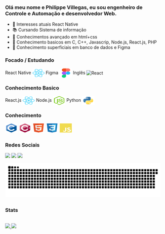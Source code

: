 ### Olá meu nome e Philippe Villegas, eu sou engenheiro de Controle e Automação e desenvolvedor Web. 

- 📱 Interesses atuais React Native
- 📚 Cursando Sistema de informação
- 🥇 Conhecimentos avançado em html+css
- 🥈 Conhecimento basicos em C, C++, Javascrip, Node.js, React.js, PHP
- 🥉 Conhecimento superficiais em banco de dados e Figma


<div style="display: inline_block">
    <h3>Focado / Estudando </h3>     
    React Native
    <img align="center" alt="React" height="30" width="40" src="https://raw.githubusercontent.com/devicons/devicon/master/icons/react/react-original.svg">
    Figma
    <img align="center" alt="React" height="30" width="40" src="https://raw.githubusercontent.com/devicons/devicon/master/icons/figma/figma-original.svg">
    Inglês
    <img align="center" alt="React" height="30" width="40" src="https://media.istockphoto.com/vectors/speak-english-icon-vector-id1125750170?k=6&m=1125750170&s=170667a&w=0&h=snW5n8csXK44qMWeTMj0ENag0pHX39jRRy1k9xROKN0=">
</div>

<div style="display: inline_block">
    <h3>Conhecimento Basico</h3>
    React.js
    <img align="center" alt="React" height="30" width="40" src="https://raw.githubusercontent.com/devicons/devicon/master/icons/react/react-original.svg">
    Node.js
    <img align="center" alt="React" height="30" width="40" src="https://raw.githubusercontent.com/devicons/devicon/master/icons/nodejs/nodejs-original.svg">
    Python
    <img align="center" alt="React" height="30" width="40" src="https://raw.githubusercontent.com/devicons/devicon/master/icons/python/python-original.svg">
</div>

<div style="display: inline_block">
    <h3>Conhecimento</h3>
    <img align="center" alt="C" height="30" width="40" src="https://raw.githubusercontent.com/devicons/devicon/master/icons/c/c-original.svg">
    <img align="center" alt="Cplusplus" height="30" width="40" src="https://raw.githubusercontent.com/devicons/devicon/master/icons/cplusplus/cplusplus-original.svg">
    <img align="center" alt="HTML" height="30" width="40" src="https://raw.githubusercontent.com/devicons/devicon/master/icons/html5/html5-original.svg">
    <img align="center" alt="CSS" height="30" width="40" src="https://raw.githubusercontent.com/devicons/devicon/master/icons/css3/css3-original.svg">
    <img align="center" alt="Js" height="30" width="40" src="https://raw.githubusercontent.com/devicons/devicon/master/icons/javascript/javascript-plain.svg">
</div>
  
  ##

<div> 
    <h3>Redes Sociais</h3>
  <a href="https://www.youtube.com/channel/UCBAXg9pEvE0zZojCmcfJpXw" target="_blank"><img src="https://img.shields.io/badge/YouTube-FF0000?style=for-the-badge&logo=youtube&logoColor=white" target="_blank"></a>
  <a href="https://www.linkedin.com/in/philippe-villegas-9a3884130" target="_blank"><img src="https://img.shields.io/badge/-LinkedIn-%230077B5?style=for-the-badge&logo=linkedin&logoColor=white" target="_blank"></a> 
  <a href = "ph@phid.com.br"><img src="https://img.shields.io/badge/-Gmail-%23333?style=for-the-badge&logo=gmail&logoColor=white" target="_blank"></a>
 
  ![Snake animation](https://github.com/Ph-12/Ph-12/blob/output/github-contribution-grid-snake.svg)
</div>

##
<h3>Stats</h3>
<div>
  <a href="https://linktr.ee/PhilippeVillegas"><br>
  <img height="180em" src="https://github-readme-stats.vercel.app/api?username=Ph-12&show_icons=true&theme=dark&include_all_commits=true&count_private=true"/>
  <img height="180em" src="https://github-readme-stats.vercel.app/api/top-langs/?username=Ph-12&layout=compact&langs_count=7&theme=dark"/>
</div>
